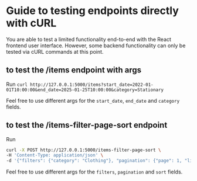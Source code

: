 # Guide to testing endpoints directly with cURL

You are able to test a limited functionality end-to-end with the React frontend user interface. 
However, some backend functionality can only be tested via cURL commands at this point.

## to test the /items endpoint with args

Run `curl http://127.0.0.1:5000/items?start_date=2022-01-01T10:00:00&end_date=2025-01-25T10:00:00&category=Stationary`

Feel free to use different args for the `start_date`, `end_date` and `category` fields.


## to test the /items-filter-page-sort endpoint

Run 
```bash
curl -X POST http://127.0.0.1:5000/items-filter-page-sort \
-H 'Content-Type: application/json' \
-d '{"filters": {"category": "Clothing"}, "pagination": {"page": 1, "limit": 5}, "sort": {"field": "price", "order": "asc"}}'
```

Feel free to use different args for the `filters`, `pagination` and `sort` fields.